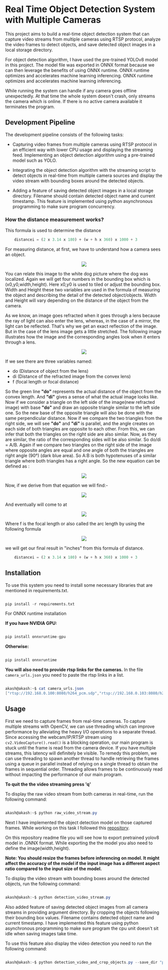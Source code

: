 # Real Time Object Detection System with Multiple Cameras
This project aims to build a real-time object detection system that can capture video streams from multiple cameras using RTSP protocol, analyze the video frames to detect objects, and save detected object images in a local storage directory.

For object detection algorithm, I have used the pre-trained YOLOv8 model in this project. The model file was exported in ONNX format because we can then leverage the benefits of using ONNX runtime. ONNX runtime optimizes and accelerates machine learning inferencing. 
ONNX runtime optimizes and accelerates machine learning inferencing.
 
While running the system can handle if any camera goes offline unexpectedly. At that time the whole system doesn't crash, only streams the camera which is online. If there is no active camera available it terminates the program.

## Development Pipeline 
The development pipeline consists of the following tasks:

- Capturing video frames from multiple cameras using RTSP protocol in an efficient way with lower CPU usage and displaying the streaming feed.
Implementing an object detection algorithm using a pre-trained model such as YOLO.

- Integrating the object detection algorithm with the streaming script to detect objects in real-time from multiple camera sources and display the video stream with bounding boxes around the detected objects.

- Adding a feature of saving detected object images in a local storage directory. Filename should contain detected object name and current timestamp. This feature is implemented using python asynchronous programming to make sure program concurrency.
### How the distance measurement works?
This formula is used to determine the distance 

``` python
    distancei = (2 x 3.14 x 180) ÷ (w + h x 360) x 1000 + 3
```
For measuring distance, at first, we have to understand how a camera sees an object. 
<p align="center">
<img src="http://muizzer07.pythonanywhere.com/media/files/sketch_N6c1Tb7.png">
</p>

You can relate this image to the white dog picture where the dog was localized. Again we will get four numbers in the bounding box which is (x0,y0,width,height). Here x0,y0 is used to tiled or adjust the bounding box. Width and Height these two variables are used in the formula of measuring the object and describing the detail of the detected object/objects. Width and Height will vary depending on the distance of the object from the camera.

As we know, an image goes refracted when it goes through a lens because the ray of light can also enter the lens, whereas, in the case of a mirror, the light can be reflected. That's why we get an exact reflection of the image. But in the case of the lens image gets a little stretched. The following image illustrates how the image and the corresponding angles look when it enters through a lens.
<p align="center">
 <img src="http://muizzer07.pythonanywhere.com/media/files/lens-object-internal-scenario_cg2o8yA.png">
</p>
If we see there are three variables named:

- do (Distance of object from the lens)
- di (Distance of the refracted image from the convex lens)
- f (focal length or focal distance)

So the green line <b>"do"</b> represents the actual distance of the object from the convex length. And <b>"di"</b> gives a sense of what the actual image looks like. Now if we consider a triangle on the left side of the image(new refracted image) with base <b> "do" </b> and draw an opposite triangle similar to the left side one. So the new base of the opposite triangle will also be done with the same perpendicular distance. Now if we compare the two triangles from the right side, we will see <b> "do"</b> and <b> "di" </b> is parallel, and the angle creates on each side of both triangles are opposite to each other. From this, we can infer that both the triangles on the right side are also similar. Now, as they are similar, the ratio of the corresponding sides will be also similar. So do/di = A/B. Again if we compare two triangles on the right side of the image where opposite angles are equal and one angle of both the triangles are right angle (90°) (dark blue area). So A:B is both hypotenuses of a similar triangle where both triangles has a right angle. So the new equation can be defined as :
<p align="center">
 <img src="http://muizzer07.pythonanywhere.com/media/files/Eq1_SycSI35.gif">
</p>
Now, if we derive from that equation we will find:-
<p align="center"> 
 <img src="http://muizzer07.pythonanywhere.com/media/files/Eqn2_jRdlvju.gif">
</p>
And eventually will come to at 
<p align="center">
<img src="http://muizzer07.pythonanywhere.com/media/files/Eqn3.gif">
</p>
Where f is the focal length or also called the arc length by using the following formula 
<p align="center">
<img src="http://muizzer07.pythonanywhere.com/media/files/Eqn4.gif">
</p>
we will get our final result in "inches" from this formula of distance. 

``` python
    distancei = (2 x 3.14 x 180) ÷ (w + h x 360) x 1000 + 3
```

## Installation
To use this system you need to install some necessary libraries that are mentioned in requirements.txt.
```python

pip install -r requirements.txt

```
For ONNX runtime installation 

**If you have NVIDIA GPU:**
```python

pip install onnxruntime-gpu

```
**Otherwise:**
```python

pip install onnxruntime

```

**You will also need to provide rtsp links for the cameras.**
In the file `camera_urls.json` you need to paste the rtsp links in a list.
```powershell

akash@akash:~$ cat camera_urls.json
["rtsp://192.168.0.100:8080/h264_pcm.sdp","rtsp://192.168.0.103:8080/h264_pcm.sdp"]

```


## Usage 
First we need to capture frames from real-time cameras. 
To capture multiple streams with OpenCV, we can use threading which can improve performance by alleviating the heavy I/O operations to a separate thread. Since accessing the webcam/IP/RTSP stream using `cv2.VideoCapture().read()` is a blocking operation, our main program is stuck until the frame is read from the camera device. If you have multiple streams, this latency will definitely be visible. To remedy this problem, we can use threading to spawn another thread to handle retrieving the frames using a queue in parallel instead of relying on a single thread to obtain the frames in sequential order. Threading allows frames to be continuously read without impacting the performance of our main program. 

**To quit the the video streaming press 'q'**

To display the raw video stream from both cameras in real-time, run the following command:
```powershell

akash@akash:~$ python raw_video_stream.py

```

Next I have implemented the object detection model on those captured frames. While working on this task I followed this [repository](https://github.com/ibaiGorordo/ONNX-YOLOv8-Object-Detection). 

On this repository readme file you will see how to export pretrained yolov8 model in .ONNX format. While exporting the the model you also need to define the image(width,height). 

**Note: You should resize the frames before inferencing on model. It might affect the accuracy of the model if the input image has a different aspect ratio compared to the input size of the model.**

To display the video stream with bounding boxes around the detected objects, run the following command:
```powershell

akash@akash:~$ python detection_video_stream.py

```

Also added feature of saving detected object images from all camera streams in providing argument directory. By cropping the objects following their bounding box values. Filename contains detected object name and current timestamp. I have implemented this feature using python asynchronous programming to make sure program the cpu unit doesn't sit idle when saving images take time.

To use this feature also display the video detection you need to run the following command:
```powershell

akash@akash:~$ python detection_video_and_crop_objects.py --save_dir "path_to_save_images/"

```

